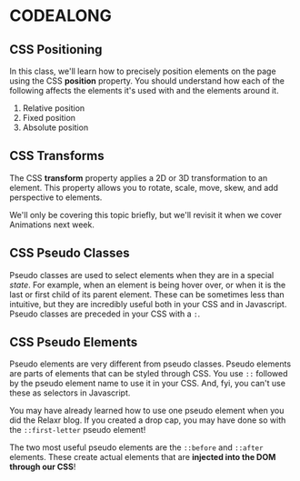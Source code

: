 # CODEALONG

## CSS Positioning

In this class, we'll learn how to precisely position elements on the page using the CSS **position** property.  You should understand how each of the following affects the elements it's used with and the elements around it.

1. Relative position
2. Fixed position
3. Absolute position

## CSS Transforms

The CSS **transform** property applies a 2D or 3D transformation to an element. This property allows you to rotate, scale, move, skew, and add perspective to elements.

We'll only be covering this topic briefly, but we'll revisit it when we cover Animations next week.

## CSS Pseudo Classes

Pseudo classes are used to select elements when they are in a special *state*. For example, when an element is being hover over, or when it is the last or first child of its parent element.  These can be sometimes less than intuitive, but they are incredibly useful both in your CSS and in Javascript.  Pseudo classes are preceded in your CSS with a ```:```.

## CSS Pseudo Elements

Pseudo elements are very different from pseudo classes.  Pseudo elements are parts of elements that can be styled through CSS.  You use ```::``` followed by the pseudo element name to use it in your CSS.  And, fyi, you can't use these as selectors in Javascript.

You may have already learned how to use one pseudo element when you did the Relaxr blog.  If you created a drop cap, you may have done so with the ```::first-letter``` pseudo element!

The two most useful pseudo elements are the ```::before``` and ```::after``` elements.  These create actual elements that are **injected into the DOM through our CSS**!


